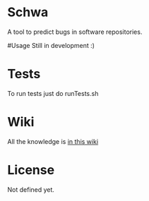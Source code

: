 # Schwa
A tool to predict bugs in software repositories.

#Usage
Still in development :)

# Tests
To run tests just do runTests.sh

# Wiki
All the knowledge is [in this wiki](wiki)

# License
Not defined yet.
